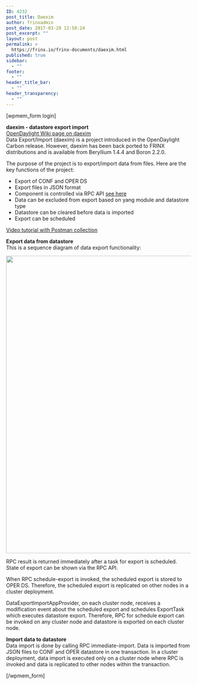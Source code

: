 ```yaml
---
ID: 4232
post_title: Daexim
author: frinxadmin
post_date: 2017-03-28 12:58:24
post_excerpt: ""
layout: post
permalink: >
  https://frinx.io/frinx-documents/daexim.html
published: true
sidebar:
  - ""
footer:
  - ""
header_title_bar:
  - ""
header_transparency:
  - ""
---
```

[wpmem_form login]

**daexim - datastore export import**  
[OpenDaylight Wiki page on daexim][1]  
Data Export/Import (daexim) is a project introduced in the OpenDaylight Carbon release. However, daexim has been back ported to FRINX distributions and is available from Beryllium 1.4.4 and Boron 2.2.0.

The purpose of the project is to export/import data from files. Here are the key functions of the project:

*   Export of CONF and OPER DS 
*   Export files in JSON format 
*   Component is controlled via RPC API [see here][2]
*   Data can be excluded from export based on yang module and datastore type 
*   Datastore can be cleared before data is imported 
*   Export can be scheduled

[Video tutorial with Postman collection][2]

**Export data from datastore**  
This is a sequence diagram of data export functionality:

<img src="https://frinx.io/wp-content/uploads/2017/03/sd.png" alt="" width="1024" height="810" class="aligncenter size-full wp-image-4262" />

RPC result is returned immediately after a task for export is scheduled. State of export can be shown via the RPC API.

When RPC schedule-export is invoked, the scheduled export is stored to OPER DS. Therefore, the scheduled export is replicated on other nodes in a cluster deployment.

DataExportImportAppProvider, on each cluster node, receives a modification event about the scheduled export and schedules ExportTask which executes datastore export. Therefore, RPC for schedule export can be invoked on any cluster node and datastore is exported on each cluster node.

**Import data to datastore**  
Data import is done by calling RPC immediate-import. Data is imported from JSON files to CONF and OPER datastore in one transaction. In a cluster deployment, data import is executed only on a cluster node where RPC is invoked and data is replicated to other nodes within the transaction.

[/wpmem_form]

 [1]: https://wiki.opendaylight.org/view/Daexim:Main
 [2]: https://www.youtube.com/watch?v=fCWuuS-_xy4